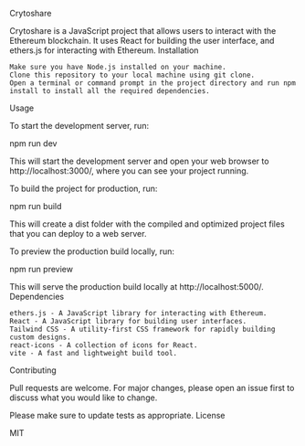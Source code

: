 Crytoshare

Crytoshare is a JavaScript project that allows users to interact with the Ethereum blockchain. It uses React for building the user interface, and ethers.js for interacting with Ethereum.
Installation

    Make sure you have Node.js installed on your machine.
    Clone this repository to your local machine using git clone.
    Open a terminal or command prompt in the project directory and run npm install to install all the required dependencies.

Usage

To start the development server, run:

npm run dev

This will start the development server and open your web browser to http://localhost:3000/, where you can see your project running.

To build the project for production, run:

npm run build

This will create a dist folder with the compiled and optimized project files that you can deploy to a web server.

To preview the production build locally, run:

npm run preview

This will serve the production build locally at http://localhost:5000/.
Dependencies

    ethers.js - A JavaScript library for interacting with Ethereum.
    React - A JavaScript library for building user interfaces.
    Tailwind CSS - A utility-first CSS framework for rapidly building custom designs.
    react-icons - A collection of icons for React.
    vite - A fast and lightweight build tool.

Contributing

Pull requests are welcome. For major changes, please open an issue first to discuss what you would like to change.

Please make sure to update tests as appropriate.
License

MIT
